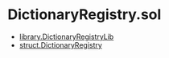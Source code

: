 # DictionaryRegistry.sol

<!-- START_INDEX -->
- [library.DictionaryRegistryLib](./library.DictionaryRegistryLib.md)
- [struct.DictionaryRegistry](./struct.DictionaryRegistry.md)

<!-- END_INDEX -->
